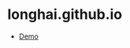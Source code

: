 # longhai.github.io
- [Demo](https://longhai.github.io/load.html?core=segaMD&url=https://archive.org/download/ni-roms/roms/Sega%20-%20Mega%20Drive%20-%20Genesis.zip/Squirrel%20King%20(Taiwan)%20(En)%20(Unl).zip)
